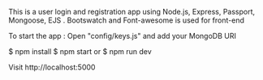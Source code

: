 
This is a user login and registration app using Node.js, Express, Passport, Mongoose, EJS .
Bootswatch and Font-awesome is used for front-end

To start the app :
Open "config/keys.js" and add your MongoDB URI

$ npm install
$ npm start or $ npm run dev

Visit http://localhost:5000

